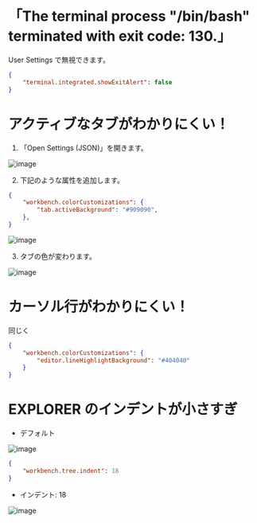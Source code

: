 # 「The terminal process "/bin/bash" terminated with exit code: 130.」

User Settings で無視できます。

```json
{
    "terminal.integrated.showExitAlert": false
}
```

# アクティブなタブがわかりにくい！

1. 「Open Settings (JSON)」を開きます。  

![image](https://user-images.githubusercontent.com/2055840/143372773-8cf31f16-55fb-43b1-a19b-0d9aec48682e.png)

2. 下記のような属性を追加します。

```JSON
{
    "workbench.colorCustomizations": {
        "tab.activeBackground": "#909090",
    },
}
```

![image](https://user-images.githubusercontent.com/2055840/143372920-819a8c6c-937e-4885-87f2-ad608c4936d1.png)

3. タブの色が変わります。

![image](https://user-images.githubusercontent.com/2055840/143373134-77edbac3-5fb9-445f-9411-36c286c9e606.png)

# カーソル行がわかりにくい！

同じく

```JSON
{
    "workbench.colorCustomizations": {
        "editor.lineHighlightBackground": "#404040"
    }
}
```

# EXPLORER のインデントが小さすぎ

* デフォルト

![image](https://github.com/user-attachments/assets/a4fb363d-d0e4-4b1f-9d07-5f973888bf15)

```json
{
    "workbench.tree.indent": 18
}
```

* インデント: 18

![image](https://github.com/user-attachments/assets/d79692dc-9ba9-4ecb-b19f-12a479d11a82)
